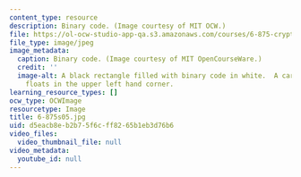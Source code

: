 ```yaml
---
content_type: resource
description: Binary code. (Image courtesy of MIT OCW.)
file: https://ol-ocw-studio-app-qa.s3.amazonaws.com/courses/6-875-cryptography-and-cryptanalysis-spring-2005/d5eacb8eb2b75f6cff8265b1eb3d76b6_6-875s05.jpg
file_type: image/jpeg
image_metadata:
  caption: Binary code. (Image courtesy of MIT OpenCourseWare.)
  credit: ''
  image-alt: A black rectangle filled with binary code in white.  A cartoonish lock
    floats in the upper left hand corner.
learning_resource_types: []
ocw_type: OCWImage
resourcetype: Image
title: 6-875s05.jpg
uid: d5eacb8e-b2b7-5f6c-ff82-65b1eb3d76b6
video_files:
  video_thumbnail_file: null
video_metadata:
  youtube_id: null
---
```

